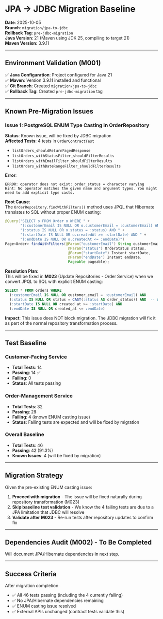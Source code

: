 # JPA → JDBC Migration Baseline

**Date**: 2025-10-05  
**Branch**: `migration/jpa-to-jdbc`  
**Rollback Tag**: `pre-jdbc-migration`  
**Java Version**: 21 (Maven using JDK 25, compiling to target 21)  
**Maven Version**: 3.9.11  

---

## Environment Validation (M001)

✅ **Java Configuration**: Project configured for Java 21  
✅ **Maven**: Version 3.9.11 installed and functional  
✅ **Git Branch**: Created `migration/jpa-to-jdbc`  
✅ **Rollback Tag**: Created `pre-jdbc-migration` tag  

---

## Known Pre-Migration Issues

### Issue 1: PostgreSQL ENUM Type Casting in OrderRepository

**Status**: Known issue, will be fixed by JDBC migration  
**Affected Tests**: 4 tests in `OrderContractTest`  
- `listOrders_shouldReturnPagedResponse`
- `listOrders_withStatusFilter_shouldFilterResults`
- `listOrders_withEmailFilter_shouldFilterResults`
- `listOrders_withDateRangeFilter_shouldFilterResults`

**Error**:
```
ERROR: operator does not exist: order_status = character varying
Hint: No operator matches the given name and argument types. You might need to add explicit type casts.
```

**Root Cause**:  
The `OrderRepository.findWithFilters()` method uses JPQL that Hibernate translates to SQL without proper ENUM casting:

```java
@Query("SELECT o FROM Order o WHERE " +
       "(:customerEmail IS NULL OR o.customerEmail = :customerEmail) AND " +
       "(:status IS NULL OR o.status = :status) AND " +
       "(:startDate IS NULL OR o.createdAt >= :startDate) AND " +
       "(:endDate IS NULL OR o.createdAt <= :endDate)")
Page<Order> findWithFilters(@Param("customerEmail") String customerEmail,
                             @Param("status") OrderStatus status,
                             @Param("startDate") Instant startDate,
                             @Param("endDate") Instant endDate,
                             Pageable pageable);
```

**Resolution Plan**:  
This will be fixed in **M023** (Update Repositories - Order Service) when we convert JPQL to SQL with explicit ENUM casting:

```sql
SELECT * FROM orders WHERE 
  (:customerEmail IS NULL OR customer_email = :customerEmail) AND 
  (:status IS NULL OR status = CAST(:status AS order_status)) AND  -- Explicit cast
  (:startDate IS NULL OR created_at >= :startDate) AND 
  (:endDate IS NULL OR created_at <= :endDate)
```

**Impact**: This issue does NOT block migration. The JDBC migration will fix it as part of the normal repository transformation process.

---

## Test Baseline

### Customer-Facing Service
- **Total Tests**: 14
- **Passing**: 14 ✅
- **Failing**: 0
- **Status**: All tests passing

### Order-Management Service
- **Total Tests**: 32
- **Passing**: 28
- **Failing**: 4 (known ENUM casting issue)
- **Status**: Failing tests are expected and will be fixed by migration

### Overall Baseline
- **Total Tests**: 46
- **Passing**: 42 (91.3%)
- **Known Issues**: 4 (will be fixed by migration)

---

## Migration Strategy

Given the pre-existing ENUM casting issue:

1. **Proceed with migration** - The issue will be fixed naturally during repository transformation (M023)
2. **Skip baseline test validation** - We know the 4 failing tests are due to a JPA limitation that JDBC will resolve
3. **Validate after M023** - Re-run tests after repository updates to confirm fix

---

## Dependencies Audit (M002) - To Be Completed

Will document JPA/Hibernate dependencies in next step.

---

## Success Criteria

After migration completion:
- ✅ All 46 tests passing (including the 4 currently failing)
- ✅ No JPA/Hibernate dependencies remaining
- ✅ ENUM casting issue resolved
- ✅ External APIs unchanged (contract tests validate this)
